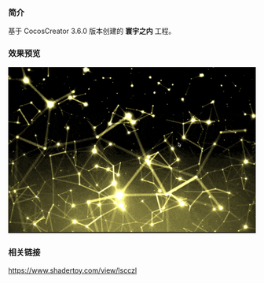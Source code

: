 ### 简介
基于 CocosCreator 3.6.0 版本创建的 **寰宇之内** 工程。

### 效果预览
![image](../../../gif/202209/2022091301.gif)

### 相关链接
https://www.shadertoy.com/view/lscczl